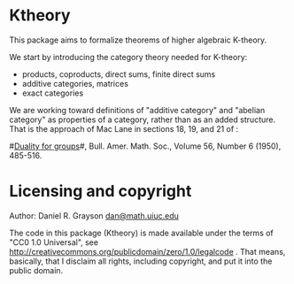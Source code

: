Ktheory
=======

This package aims to formalize theorems of higher algebraic K-theory.

We start by introducing the category theory needed for K-theory:

  - products, coproducts, direct sums, finite direct sums
  - additive categories, matrices
  - exact categories

  We are working toward definitions of "additive category" and "abelian
  category" as properties of a category, rather than as an added structure.
  That is the approach of Mac Lane in sections 18, 19, and 21 of :

  #<a href="http://projecteuclid.org/DPubS/Repository/1.0/Disseminate?view=body&id=pdf_1&handle=euclid.bams/1183515045">Duality for groups</a>#,
  Bull. Amer. Math. Soc., Volume 56, Number 6 (1950), 485-516.


Licensing and copyright
=======================

Author: Daniel R. Grayson <dan@math.uiuc.edu>

The code in this package (Ktheory) is made available
under the terms of "CC0 1.0 Universal", see
http://creativecommons.org/publicdomain/zero/1.0/legalcode .  That means,
basically, that I disclaim all rights, including copyright, and put it into the
public domain.
